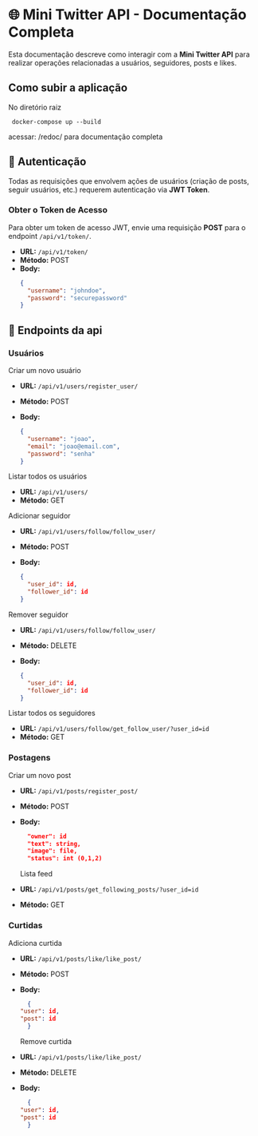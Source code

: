 # 🌐 Mini Twitter API - Documentação Completa

Esta documentação descreve como interagir com a **Mini Twitter API** para realizar operações relacionadas a usuários, seguidores, posts e likes.

## **Como subir a aplicação**

No diretório raiz

```
 docker-compose up --build
```

acessar: /redoc/ para documentação completa

## 🔐 **Autenticação**

Todas as requisições que envolvem ações de usuários (criação de posts, seguir usuários, etc.) requerem autenticação via **JWT Token**.

### **Obter o Token de Acesso**

Para obter um token de acesso JWT, envie uma requisição **POST** para o endpoint `/api/v1/token/`.

- **URL:** `/api/v1/token/`
- **Método:** POST
- **Body:**
  ```json
  {
    "username": "johndoe",
    "password": "securepassword"
  }
  ```

## 🔐 **Endpoints da api**

### **Usuários**

Criar um novo usuário

- **URL:** `/api/v1/users/register_user/`
- **Método:** POST
- **Body:**

  ```json
  {
    "username": "joao",
    "email": "joao@email.com",
    "password": "senha"
  }
  ```

Listar todos os usuários

- **URL:** `/api/v1/users/`
- **Método:** GET

Adicionar seguidor

- **URL:** `/api/v1/users/follow/follow_user/`
- **Método:** POST
- **Body:**

  ```json
  {
    "user_id": id,
    "follower_id": id
  }
  ```

Remover seguidor

- **URL:** `/api/v1/users/follow/follow_user/`
- **Método:** DELETE
- **Body:**

  ```json
  {
    "user_id": id,
    "follower_id": id
  }
  ```

Listar todos os seguidores

- **URL:** `/api/v1/users/follow/get_follow_user/?user_id=id`
- **Método:** GET

### **Postagens**

Criar um novo post

- **URL:** `/api/v1/posts/register_post/`
- **Método:** POST
- **Body:**

  ```json
    "owner": id
    "text": string,
    "image": file,
    "status": int (0,1,2)
  ```

  Lista feed

- **URL:** `/api/v1/posts/get_following_posts/?user_id=id`
- **Método:** GET

### **Curtidas**

Adiciona curtida

- **URL:** `/api/v1/posts/like/like_post/`
- **Método:** POST
- **Body:**

  ```json
    {
  "user": id,
  "post": id
    }
  ```

  Remove curtida

- **URL:** `/api/v1/posts/like/like_post/`
- **Método:** DELETE
- **Body:**

  ```json
    {
  "user": id,
  "post": id
    }
  ```
